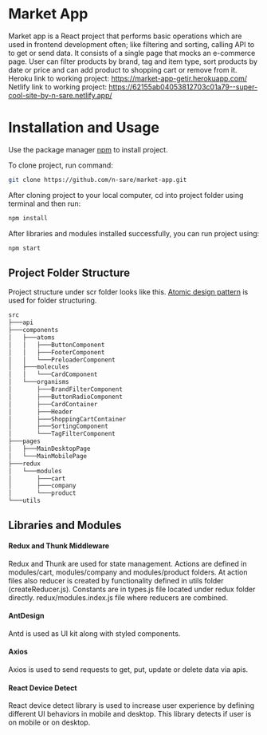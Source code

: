 # Market App

Market app is a React project that performs basic operations which are used in frontend development often; like filtering and sorting, calling API to to get or send data.
It consists of a single page that mocks an e-commerce page. User can filter products by brand, tag and item type, sort products by date or price and can add product to shopping cart or remove from it.
Heroku link to working project: https://market-app-getir.herokuapp.com/
Netlify link to working project: https://62155ab04053812703c01a79--super-cool-site-by-n-sare.netlify.app/

# Installation and Usage
Use the package manager [npm](https://www.npmjs.com/package/download) to install project.

To clone project, run command: 
```bash
git clone https://github.com/n-sare/market-app.git
```
After cloning project to your local computer, cd into project folder using terminal and then run:

```bash
npm install
```
After libraries and modules installed successfully, you can run project using:

```bash
npm start
```
## Project Folder Structure

Project structure under scr folder looks like this. [Atomic design pattern](https://medium.com/@janelle.wg/atomic-design-pattern-how-to-structure-your-react-application-2bb4d9ca5f97) is used for folder structuring. 

```bash
src
├───api
├───components
│   ├───atoms
│   │   ├───ButtonComponent
│   │   ├───FooterComponent
│   │   └───PreloaderComponent
│   ├───molecules
│   │   └───CardComponent
│   └───organisms
│       ├───BrandFilterComponent
│       ├───ButtonRadioComponent
│       ├───CardContainer
│       ├───Header
│       ├───ShoppingCartContainer
│       ├───SortingComponent
│       └───TagFilterComponent
├───pages
│   ├───MainDesktopPage
│   └───MainMobilePage
├───redux
│   └───modules
│       ├───cart
│       ├───company
│       └───product
└───utils
```
## Libraries and Modules

#### Redux and Thunk Middleware
Redux and Thunk are used for state management. Actions are defined in modules/cart, modules/company and modules/product folders. At action files also reducer is created by functionality defined in utils folder (createReducer.js). Constants are in types.js file located under redux folder directly. redux/modules.index.js file where reducers are combined.

#### AntDesign 
Antd is used as UI kit along with styled components.

#### Axios
Axios is used to send requests to get, put, update or delete data via apis.

#### React Device Detect
React device detect library is used to increase user experience by defining different UI behaviors in mobile and desktop. This library detects if user is on mobile or on desktop.

